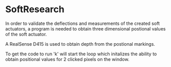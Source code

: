 # SoftResearch

In order to validate the deflections and measurements of the created soft actuators, a program is needed to obtain three dimensional postional values of the soft actuator. 

A RealSense D415 is used to obtain depth from the postional markings. 

To get the code to run 'k' will start the loop which initalizes the ability to obtain positional values for 2 clicked pixels on the window. 